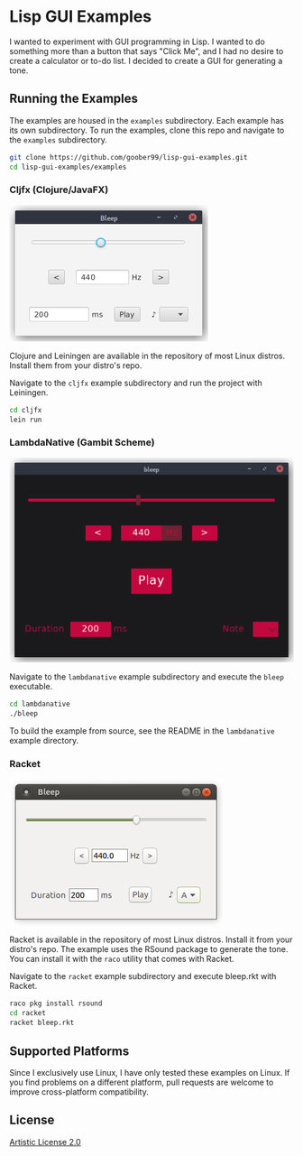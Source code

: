 # Lisp GUI Examples

I wanted to experiment with GUI programming in Lisp. I wanted to do something
more than a button that says "Click Me", and I had no desire to create a
calculator or to-do list. I decided to create a GUI for generating a tone.

## Running the Examples

The examples are housed in the `examples` subdirectory. Each example has its
own subdirectory. To run the examples, clone this repo and navigate to the
`examples` subdirectory.

```bash
git clone https://github.com/goober99/lisp-gui-examples.git
cd lisp-gui-examples/examples
```

### Cljfx (Clojure/JavaFX)

![Screenshot](screenshots/cljfx.png?raw=true "Cljfx screenshot")

Clojure and Leiningen are available in the repository of most Linux distros.
Install them from your distro's repo.

Navigate to the `cljfx` example subdirectory and run the project with
Leiningen.

```bash
cd cljfx
lein run
```

### LambdaNative (Gambit Scheme)

![Screenshot](screenshots/lambdanative.png?raw=true "LambdaNative screenshot")

Navigate to the `lambdanative` example subdirectory and execute the `bleep`
executable.

```bash
cd lambdanative
./bleep
```

To build the example from source, see the README in the `lambdanative` example
directory.

### Racket

![Screenshot](screenshots/racket.png?raw=true "Racket screenshot")

Racket is available in the repository of most Linux distros. Install it from
your distro's repo. The example uses the RSound package to generate the tone.
You can install it with the `raco` utility that comes with Racket.

Navigate to the `racket` example subdirectory and execute bleep.rkt with
Racket.

```bash
raco pkg install rsound
cd racket
racket bleep.rkt
```

## Supported Platforms
Since I exclusively use Linux, I have only tested these examples on Linux. If
you find problems on a different platform, pull requests are welcome to improve
cross-platform compatibility.

## License
[Artistic License 2.0](https://www.perlfoundation.org/artistic-license-20.html)
